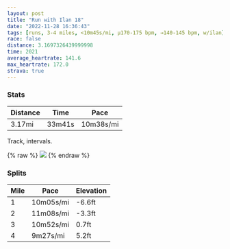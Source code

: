 ```yaml
---
layout: post
title: "Run with Ilan 18"
date: "2022-11-28 16:36:43"
tags: [runs, 3-4 miles, <10m45s/mi, μ170-175 bpm, →140-145 bpm, w/ilan]
race: false
distance: 3.1697326439999998
time: 2021
average_heartrate: 141.6
max_heartrate: 172.0
strava: true
---
```


### Stats

| Distance | Time | Pace |
|----------|------|------|
|3.17mi|33m41s|10m38s/mi|

Track, intervals.

{% raw %}
<img src='https://maps.googleapis.com/maps/api/staticmap?maptype=roadmap&path=enc:{cwwFjwsbMj@\BFRFHNVDDHJHL@LF?BXTNBTNBAL?f@r@rAhAd@p@`@`@RLX@DHt@l@R\DAPLHXNTj@L\XD??FIOABCAIDKU@Hz@vAZ`@VIP@f@ZFJ\Zz@\xALv@Vv@`@DALIBULQd@y@Ny@VwA?KEHQHWG[[C@Wh@]|@MZSbAr@XVNVmAZg@FADGBKO[SSO[I?EV]dAQTYt@r@f@LAJg@^_AHa@NS?Eg@u@I@ERg@r@Up@Ah@GNBDv@f@Vs@b@u@J_@DC@Sy@u@QKUx@Ul@Mz@MTBDt@h@PCJo@Na@?GL]?EHSHKJCu@m@SKIZS^OLQZOh@BPFF^RXRBHD??SFc@Va@^{@@GCEw@q@EAA@KZY`@Oh@S\GV@FFFz@h@H?Xk@PURk@Fe@EQOUYSQSCA_@v@Kb@_@~@ARTPb@TJJFAFIN]P{@JWFKDUCKo@s@OMmAbDDPDD^VZ\FEZ}APc@BQLUAIMUWWYOCFSz@KPQzAOR?Bt@h@HBBA@CF{@d@aA@MPWKWq@m@IAGF]~@Oj@U^?V~@p@PHDCLm@T_BLU@U_@WGOQK_@bAI`@CBWv@IHNRn@^FFLDPeABKXg@Fg@CYk@q@KCGFYnAOXKl@KVBJp@j@NFD??QRgAXmALO@GIQMO]WGDMVQlAM\Q`Ar@h@PB?SFQJ}@^_BCOQS[k@EBa@x@Qj@]~@ObAGAW[I?]QGMGCGM]S?IEC[E[O?WCIMCSMe@Hm@Fo@Ae@Ic@e@WAKG[Wu@u@ICGEcANSAGCMU[Q]KUAA@GCm@g@_@KiAH]?OEMOgAq@OGWI&key=AIzaSyC1MId7bFpkLXNAaYhBSTb8jLyiSqzbDtM&size=800x800&markers=color:yellow|label:S|40.75598,-73.99814&markers=color:green|label:F|40.756189999999975,-73.99939999999982'>
{% endraw %}

### Splits

| Mile | Pace | Elevation |
|------|------|-----------|
|1|10m05s/mi|-6.6ft|
|2|11m08s/mi|-3.3ft|
|3|10m52s/mi|0.7ft|
|4|9m27s/mi|5.2ft|
